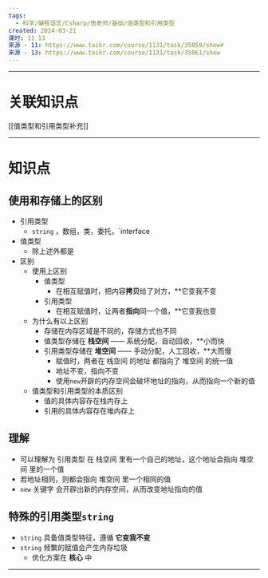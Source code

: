 ```yaml
---
tags:
  - 科学/编程语言/Csharp/唐老师/基础/值类型和引用类型
created: 2024-03-21
课时: 11 13
来源 - 11: https://www.taikr.com/course/1131/task/35059/show#
来源 - 13: https://www.taikr.com/course/1131/task/35061/show
---
```


---
# 关联知识点

[[值类型和引用类型补充]]

---
# 知识点

## 使用和存储上的区别

- 引用类型
	- `string` ，数组，类，委托，`interface
- 值类型
	- 除上述外都是
- 区别
	- 使用上区别
		- 值类型
			- 在相互赋值时，把内容**拷贝**给了对方，**它变我不变
		- 引用类型
			- 在相互赋值时，让两者**指向**同一个值，**它变我也变
	- 为什么有以上区别
		- 存储在内存区域是不同的，存储方式也不同
		- 值类型存储在 **栈空间** —— 系统分配，自动回收，**小而快
		- 引用类型存储在 **堆空间** —— 手动分配，人工回收，**大而慢
			- 赋值时，两者在 栈空间 的地址 都指向了 堆空间 的统一值
			- 地址不变，指向不变
			- 使用`new`开辟的内存空间会破坏地址的指向，从而指向一个新的值
	- 值类型和引用类型的本质区别
		- 值的具体内容存在栈内存上
		- 引用的具体内容存在堆内存上
## 理解

- 可以理解为 引用类型 在 栈空间 里有一个自己的地址，这个地址会指向 堆空间 里的一个值
- 若地址相同，则都会指向 堆空间 里一个相同的值
- `new` 关键字 会开辟出新的内存空间，从而改变地址指向的值

## 特殊的引用类型`string`


- `string` 具备值类型特征，遵循 **它变我不变**
- `string` 频繁的赋值会产生内存垃圾
	- 优化方案在 **核心** 中

---

